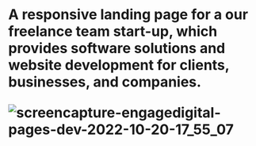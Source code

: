<h1>A responsive landing page for a our freelance team start-up, which provides software solutions and website development for clients, businesses, and companies. 




![screencapture-engagedigital-pages-dev-2022-10-20-17_55_07](https://user-images.githubusercontent.com/90546802/196918283-a17b203b-4d09-4135-988e-5cb3f021a7ee.png)
